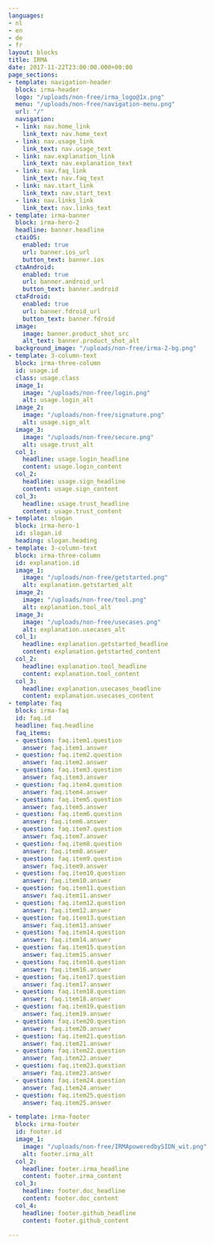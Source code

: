 ```yaml
---
languages:
- nl
- en
- de
- fr
layout: blocks
title: IRMA
date: 2017-11-22T23:00:00.000+00:00
page_sections:
- template: navigation-header
  block: irma-header
  logo: "/uploads/non-free/irma_logo@1x.png"
  menu: "/uploads/non-free/navigation-menu.png"
  url: "/"
  navigation:
  - link: nav.home_link
    link_text: nav.home_text
  - link: nav.usage_link
    link_text: nav.usage_text
  - link: nav.explanation_link
    link_text: nav.explanation_text
  - link: nav.faq_link
    link_text: nav.faq_text
  - link: nav.start_link
    link_text: nav.start_text
  - link: nav.links_link
    link_text: nav.links_text
- template: irma-banner
  block: irma-hero-2
  headline: banner.headline
  ctaiOS:
    enabled: true
    url: banner.ios_url
    button_text: banner.ios
  ctaAndroid:
    enabled: true
    url: banner.android_url
    button_text: banner.android
  ctaFdroid:
    enabled: true
    url: banner.fdroid_url
    button_text: banner.fdroid
  image:
    image: banner.product_shot_src
    alt_text: banner.product_shot_alt
  background_image: "/uploads/non-free/irma-2-bg.png"
- template: 3-column-text
  block: irma-three-column
  id: usage.id
  class: usage.class
  image_1:
    image: "/uploads/non-free/login.png"
    alt: usage.login_alt
  image_2:
    image: "/uploads/non-free/signature.png"
    alt: usage.sign_alt
  image_3:
    image: "/uploads/non-free/secure.png"
    alt: usage.trust_alt
  col_1:
    headline: usage.login_headline
    content: usage.login_content
  col_2:
    headline: usage.sign_headline
    content: usage.sign_content
  col_3:
    headline: usage.trust_headline
    content: usage.trust_content
- template: slogan
  block: irma-hero-1
  id: slogan.id
  heading: slogan.heading
- template: 3-column-text
  block: irma-three-column
  id: explanation.id
  image_1:
    image: "/uploads/non-free/getstarted.png"
    alt: explanation.getstarted_alt
  image_2:
    image: "/uploads/non-free/tool.png"
    alt: explanation.tool_alt
  image_3:
    image: "/uploads/non-free/usecases.png"
    alt: explanation.usecases_alt
  col_1:
    headline: explanation.getstarted_headline
    content: explanation.getstarted_content
  col_2:
    headline: explanation.tool_headline
    content: explanation.tool_content
  col_3:
    headline: explanation.usecases_headline
    content: explanation.usecases_content
- template: faq
  block: irma-faq
  id: faq.id
  headline: faq.headline
  faq_items:
  - question: faq.item1.question
    answer: faq.item1.answer
  - question: faq.item2.question
    answer: faq.item2.answer
  - question: faq.item3.question
    answer: faq.item3.answer
  - question: faq.item4.question
    answer: faq.item4.answer
  - question: faq.item5.question
    answer: faq.item5.answer
  - question: faq.item6.question
    answer: faq.item6.answer
  - question: faq.item7.question
    answer: faq.item7.answer
  - question: faq.item8.question
    answer: faq.item8.answer
  - question: faq.item9.question
    answer: faq.item9.answer
  - question: faq.item10.question
    answer: faq.item10.answer
  - question: faq.item11.question
    answer: faq.item11.answer
  - question: faq.item12.question
    answer: faq.item12.answer
  - question: faq.item13.question
    answer: faq.item13.answer
  - question: faq.item14.question
    answer: faq.item14.answer
  - question: faq.item15.question
    answer: faq.item15.answer
  - question: faq.item16.question
    answer: faq.item16.answer
  - question: faq.item17.question
    answer: faq.item17.answer
  - question: faq.item18.question
    answer: faq.item18.answer
  - question: faq.item19.question
    answer: faq.item19.answer
  - question: faq.item20.question
    answer: faq.item20.answer
  - question: faq.item21.question
    answer: faq.item21.answer
  - question: faq.item22.question
    answer: faq.item22.answer
  - question: faq.item23.question
    answer: faq.item23.answer
  - question: faq.item24.question
    answer: faq.item24.answer
  - question: faq.item25.question
    answer: faq.item25.answer

- template: irma-footer
  block: irma-footer
  id: footer.id
  image_1:
    image: "/uploads/non-free/IRMApoweredbySIDN_wit.png"
    alt: footer.irma_alt
  col_2:  
    headline: footer.irma_headline
    content: footer.irma_content
  col_3:
    headline: footer.doc_headline
    content: footer.doc_content
  col_4:
    headline: footer.github_headline
    content: footer.github_content

---
```

